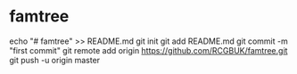 # famtree
echo "# famtree" >> README.md
git init
git add README.md
git commit -m "first commit"
git remote add origin https://github.com/RCGBUK/famtree.git
git push -u origin master
